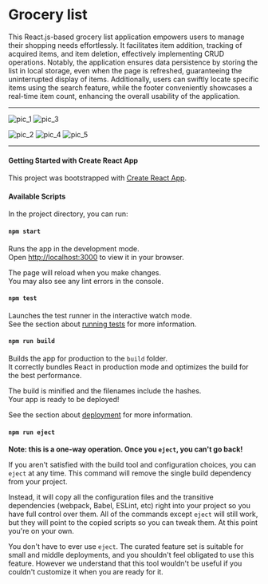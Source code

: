 # Grocery list 
This React.js-based grocery list application empowers users to manage their shopping needs effortlessly. It facilitates item addition, tracking of acquired items, and item deletion, effectively implementing CRUD operations. Notably, the application ensures data persistence by storing the list in local storage, even when the page is refreshed, guaranteeing the uninterrupted display of items. Additionally, users can swiftly locate specific items using the search feature, while the footer conveniently showcases a real-time item count, enhancing the overall usability of the application.

<hr>

![pic_1](https://user-images.githubusercontent.com/108157135/225686816-7cfcfc81-7c50-4c72-9288-00aa6a487abb.png)   ![pic_3](https://user-images.githubusercontent.com/108157135/225686843-1988f658-d163-4d0c-8246-54dc373a1122.png)

![pic_2](https://user-images.githubusercontent.com/108157135/225686832-21bb526f-a5f8-4964-a043-e863390d0c38.png)   ![pic_4](https://user-images.githubusercontent.com/108157135/225686864-694ba211-744c-4994-8b73-dfcd794f1edc.png)  ![pic_5](https://user-images.githubusercontent.com/108157135/225686880-fd49337a-5445-4be1-bcee-28b42369a90a.png)


<hr>










#### Getting Started with Create React App

This project was bootstrapped with [Create React App](https://github.com/facebook/create-react-app).

#### Available Scripts

In the project directory, you can run:

#### `npm start`

Runs the app in the development mode.\
Open [http://localhost:3000](http://localhost:3000) to view it in your browser.

The page will reload when you make changes.\
You may also see any lint errors in the console.

#### `npm test`

Launches the test runner in the interactive watch mode.\
See the section about [running tests](https://facebook.github.io/create-react-app/docs/running-tests) for more information.

#### `npm run build`

Builds the app for production to the `build` folder.\
It correctly bundles React in production mode and optimizes the build for the best performance.

The build is minified and the filenames include the hashes.\
Your app is ready to be deployed!

See the section about [deployment](https://facebook.github.io/create-react-app/docs/deployment) for more information.

#### `npm run eject`

**Note: this is a one-way operation. Once you `eject`, you can't go back!**

If you aren't satisfied with the build tool and configuration choices, you can `eject` at any time. This command will remove the single build dependency from your project.

Instead, it will copy all the configuration files and the transitive dependencies (webpack, Babel, ESLint, etc) right into your project so you have full control over them. All of the commands except `eject` will still work, but they will point to the copied scripts so you can tweak them. At this point you're on your own.

You don't have to ever use `eject`. The curated feature set is suitable for small and middle deployments, and you shouldn't feel obligated to use this feature. However we understand that this tool wouldn't be useful if you couldn't customize it when you are ready for it.

